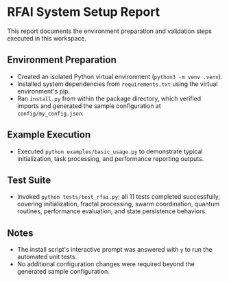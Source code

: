 # RFAI System Setup Report

This report documents the environment preparation and validation steps executed in this workspace.

## Environment Preparation
- Created an isolated Python virtual environment (`python3 -m venv .venv`).
- Installed system dependencies from `requirements.txt` using the virtual environment's pip.
- Ran `install.py` from within the package directory, which verified imports and generated the sample configuration at `config/my_config.json`.

## Example Execution
- Executed `python examples/basic_usage.py` to demonstrate typical initialization, task processing, and performance reporting outputs.

## Test Suite
- Invoked `python tests/test_rfai.py`; all 11 tests completed successfully, covering initialization, fractal processing, swarm coordination, quantum routines, performance evaluation, and state persistence behaviors.

## Notes
- The install script's interactive prompt was answered with `y` to run the automated unit tests.
- No additional configuration changes were required beyond the generated sample configuration.
